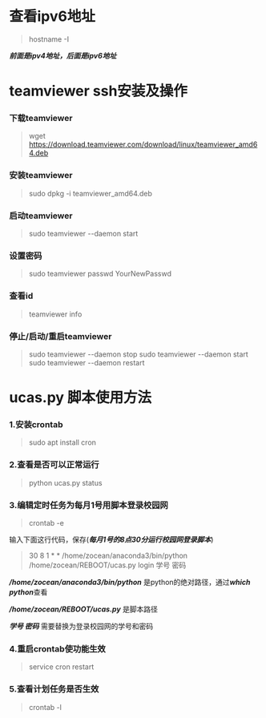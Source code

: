 # 查看ipv6地址
>hostname -I

***前面是ipv4地址，后面是ipv6地址***

# teamviewer ssh安装及操作

### 下载teamviewer
>wget https://download.teamviewer.com/download/linux/teamviewer_amd64.deb
### 安装teamviewer
>sudo dpkg -i teamviewer_amd64.deb
### 启动teamviewer
>sudo teamviewer --daemon start
### 设置密码
>sudo teamviewer passwd YourNewPasswd
### 查看id
>teamviewer info
### 停止/启动/重启teamviewer
>sudo teamviewer --daemon stop
>sudo teamviewer --daemon start
>sudo teamviewer --daemon restart


# ucas.py 脚本使用方法
### 1.安装crontab
>sudo apt install cron

### 2.查看是否可以正常运行
>python ucas.py status 

### 3.编辑定时任务为每月1号用脚本登录校园网
>crontab -e

输入下面这行代码，保存(***每月1号的8点30分运行校园网登录脚本***)
>30 8 1 * * /home/zocean/anaconda3/bin/python /home/zocean/REBOOT/ucas.py login 学号 密码

***/home/zocean/anaconda3/bin/python*** 是python的绝对路径，通过***which python***查看

***/home/zocean/REBOOT/ucas.py*** 是脚本路径

***学号 密码*** 需要替换为登录校园网的学号和密码


### 4.重启crontab使功能生效
>service cron restart


### 5.查看计划任务是否生效
>crontab -l


